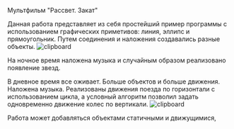 Мультфильм "Рассвет. Закат"

Данная работа представляет из себя простейший пример программы  с использованием графических приметивов: линия, эллипс и прямоугольник.
Путем соединения и наложения создавались разные объекты.
![clipboard](https://i.imgur.com/T9Wwqhh.png)

На ночное время наложена музыка и случайным образом реализовано появление звезд.

В дневное время все оживает. Больше объектов и больше движения.
Наложена музыка. Реализованы движения поезда по горизонтали с использованием цикла, а условный алгоритм позволил задать одновременно движение колес по вертикали.
![clipboard](https://i.imgur.com/dHplDv6.png)

Работа может добавляться объектами статичными и движущимися, 


